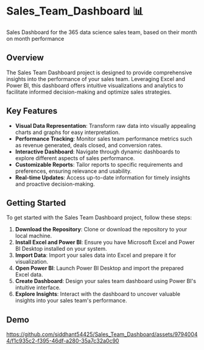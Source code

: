 # Sales_Team_Dashboard 📊
Sales Dashboard for the 365 data science sales team, based on their month on month performance

## Overview

The Sales Team Dashboard project is designed to provide comprehensive insights into the performance of your sales team. Leveraging Excel and Power BI, this dashboard offers intuitive visualizations and analytics to facilitate informed decision-making and optimize sales strategies.

## Key Features

- **Visual Data Representation**: Transform raw data into visually appealing charts and graphs for easy interpretation.
- **Performance Tracking**: Monitor sales team performance metrics such as revenue generated, deals closed, and conversion rates.
- **Interactive Dashboard**: Navigate through dynamic dashboards to explore different aspects of sales performance.
- **Customizable Reports**: Tailor reports to specific requirements and preferences, ensuring relevance and usability.
- **Real-time Updates**: Access up-to-date information for timely insights and proactive decision-making.

## Getting Started

To get started with the Sales Team Dashboard project, follow these steps:

1. **Download the Repository**: Clone or download the repository to your local machine.
2. **Install Excel and Power BI**: Ensure you have Microsoft Excel and Power BI Desktop installed on your system.
3. **Import Data**: Import your sales data into Excel and prepare it for visualization.
4. **Open Power BI**: Launch Power BI Desktop and import the prepared Excel data.
5. **Create Dashboard**: Design your sales team dashboard using Power BI's intuitive interface.
6. **Explore Insights**: Interact with the dashboard to uncover valuable insights into your sales team's performance.

## Demo


https://github.com/siddhant54425/Sales_Team_Dashboard/assets/97940044/f1c935c2-f395-46df-a280-35a7c32a0c90
